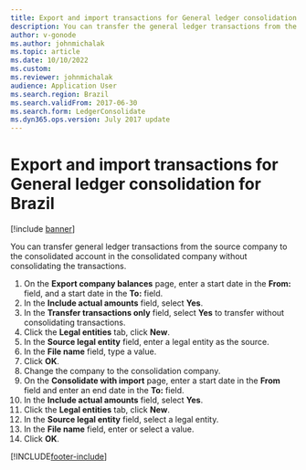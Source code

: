 ```yaml
---
title: Export and import transactions for General ledger consolidation for Brazil
description: You can transfer the general ledger transactions from the source company to the consolidated account in the consolidated company without consolidating transactions.
author: v-gonode
ms.author: johnmichalak
ms.topic: article
ms.date: 10/10/2022
ms.custom:
ms.reviewer: johnmichalak
audience: Application User
ms.search.region: Brazil
ms.search.validFrom: 2017-06-30
ms.search.form: LedgerConsolidate
ms.dyn365.ops.version: July 2017 update
---
```


# Export and import transactions for General ledger consolidation for Brazil

[!include [banner](../../includes/banner.md)]

You can transfer general ledger transactions from the source company to the consolidated account in the consolidated company without consolidating the transactions.

1. On the **Export company balances** page, enter a start date in the **From:** field, and a start date in the **To:** field. 
4. In the **Include actual amounts** field, select **Yes**. 
5. In the **Transfer transactions only** field, select **Yes** to transfer without consolidating transactions.
6. Click the **Legal entities** tab, click **New**. 
8. In the **Source legal entity** field, enter a legal entity as the source.  
9. In the **File name** field, type a value. 
10. Click **OK**. 
11. Change the company to the consolidation company.
12. On the **Consolidate with import** page, enter a start date in the **From** field and enter an end date in the **To:** field. 
13. In the **Include actual amounts** field, select **Yes**. 
14. Click the **Legal entities** tab, click **New**. 
15. In the **Source legal entity** field, select a legal entity. 
16. In the **File name** field, enter or select a value. 
17. Click **OK**. 


[!INCLUDE[footer-include](../../../includes/footer-banner.md)]
